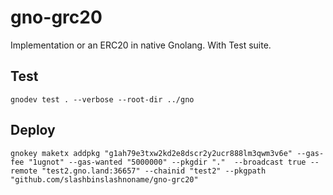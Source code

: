# gno-grc20

Implementation or an ERC20 in native Gnolang.
With Test suite.

## Test

```
gnodev test . --verbose --root-dir ../gno
```

## Deploy

````
gnokey maketx addpkg "g1ah79e3txw2kd2e8dscr2y2ucr888lm3qwm3v6e" --gas-fee "1ugnot" --gas-wanted "5000000" --pkgdir "."  --broadcast true --remote "test2.gno.land:36657" --chainid "test2" --pkgpath "github.com/slashbinslashnoname/gno-grc20"
````
